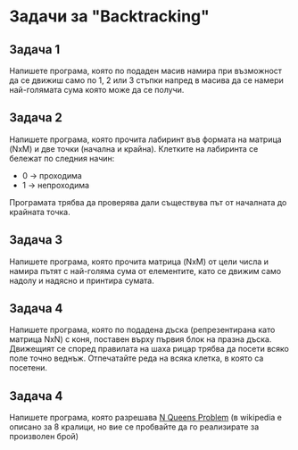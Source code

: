 # Задачи за "Backtracking"

## Задача 1

Напишете програма, която по подаден масив намира при възможност да се движиш само по 1, 2 или 3 стъпки напред в масива да се намери най-голямата сума която може да се получи.

## Задача 2

Напишете програма, която прочита лабиринт във формата на матрица (NxM) и две точки (начална и крайна). Клетките на лабиринта се бележат по следния начин:

- 0 -> проходима
- 1 -> непроходима

Програмата трябва да проверява дали съществува път от началната до крайната точка.

## Задача 3

Напишете програма, която прочита матрица (NxM) от цели числа и намира пътят с най-голяма сума от елементите, като се движим само надолу и надясно и принтира сумата.

## Задача 4

Напишете програма, която по подадена дъска (репрезентирана като матрица NxN) с коня, поставен върху първия блок на празна дъска. Движещият се според правилата на шаха рицар трябва да посети всяко поле точно веднъж. Отпечатайте реда на всяка клетка, в която са посетени.

## Задача 4

Напишете програма, която разрешава [N Queens Problem](https://en.wikipedia.org/wiki/Eight_queens_puzzle) (в wikipedia е описано за 8 кралици, но вие се пробвайте да го реализирате за произволен брой)
